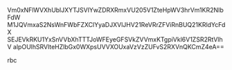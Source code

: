 Vm0xNFlWVXhUblJXYTJSVlYwZDRXRmxVU205V1ZteHpWV3hrVm1KR2NIbFdW
M1JQVmxaS2NsWnFWbFZXClYyaDJXVlJHV21ReVRrZFViRnBUQ21KRldYcFdX
SEJEVkRKU1YxSnVVbXhTTTJoWFEyeGFSVkZVVmxKTgpiVkl6V1ZSR2RtVlhV
alpOUlhSRVlteHZlbGx0WXpsUVVXOUxaVzVzZUFvS2RXVnQKCmZ4eA==

rbc